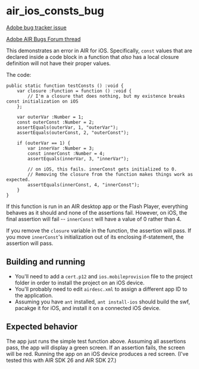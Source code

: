 # air_ios_consts_bug

[Adobe bug tracker issue](https://tracker.adobe.com/#/view/AIR-4198513)

[Adobe AIR Bugs Forum thread](https://forums.adobe.com/thread/2416055)

This demonstrates an error in AIR for iOS. Specifically, `const` values that are declared inside a code block in a function that *also* has a local closure definition will not have their proper values.

The code:

```
public static function testConsts () :void {
    var closure :Function = function () :void {
        // I'm a closure that does nothing, but my existence breaks const initialization on iOS
    };

    var outerVar :Number = 1;
    const outerConst :Number = 2;
    assertEquals(outerVar, 1, "outerVar");
    assertEquals(outerConst, 2, "outerConst");

    if (outerVar == 1) {
        var innerVar :Number = 3;
        const innerConst :Number = 4;
        assertEquals(innerVar, 3, "innerVar");

        // on iOS, this fails. innerConst gets initialized to 0.
        // Removing the closure from the function makes things work as expected.
        assertEquals(innerConst, 4, "innerConst");
    }
}
```

If this function is run in an AIR desktop app or the Flash Player, everything behaves as it should and none of the assertions fail. However, on iOS, the final assertion will fail -- `innerConst` will have a value of 0 rather than 4. 

If you remove the `closure` variable in the function, the assertion will pass. If you move `innerConst`'s initialization out of its enclosing if-statement, the assertion will pass.

## Building and running

- You'll need to add a `cert.p12` and `ios.mobileprovision` file to the project folder in order to install the project on an iOS device.
- You'll probably need to edit `airdesc.xml` to assign a different app ID to the application.
- Assuming you have `ant` installed, `ant install-ios` should build the swf, pacakge it for iOS, and install it on a connected iOS device.

## Expected behavior

The app just runs the simple test function above. Assuming all assertions pass, the app will display a green screen. If an assertion fails, the screen will be red. Running the app on an iOS device produces a red screen. (I've tested this with AIR SDK 26 and AIR SDK 27.)
